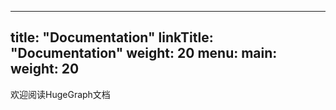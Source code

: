 
---
title: "Documentation"
linkTitle: "Documentation"
weight: 20
menu:
  main:
    weight: 20
---
欢迎阅读HugeGraph文档
